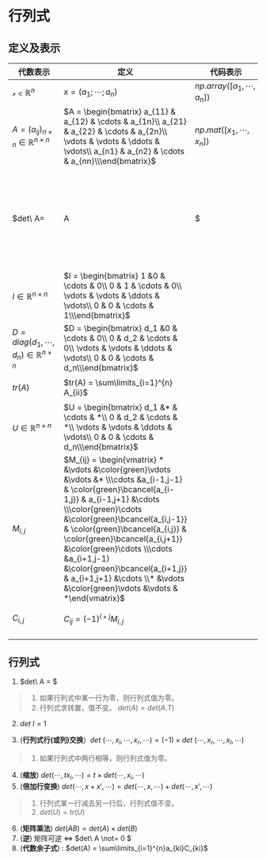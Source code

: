 # 行列式

## 定义及表示



| 代数表示                                               | 定义                                                         | 代码表示                     | 备注                                                         |
| ------------------------------------------------------ | ------------------------------------------------------------ | ---------------------------- | ------------------------------------------------------------ |
| $\mathcal{x}\in \mathbb{R}^n$                          | $x = (a_1;\cdots;a_n)$                                       | $np.array([a_1,\cdots,a_n])$ | 列向量                                                       |
| ${A} = (a_{ij})_{n\times n}\in \mathbb{R}^{n\times n}$ | $A = \begin{bmatrix}    a_{11} & a_{12} & \cdots & a_{1n}\\    a_{21} & a_{22} & \cdots & a_{2n}\\    \vdots & \vdots & \ddots & \vdots\\   a_{n1} & a_{n2} & \cdots & a_{nn}\\\end{bmatrix}$ | $np.mat([x_1,\cdots,x_n])$   | 矩阵A                                                        |
| $det\ A=|A|$                                           | $det\ A = \begin{vmatrix}    a_{11} & a_{12} & \cdots & a_{1n}\\    a_{21} & a_{22} & \cdots & a_{2n}\\    \vdots & \vdots & \ddots & \vdots\\   a_{n1} & a_{n2} & \cdots & a_{nn}\\\end{vmatrix}$ | $np.linalg.det(A)$           | 矩阵A的行列式                                                |
| $I \in\mathbb{R}^{n\times n}$                          | $I = \begin{bmatrix}    1 &0 & \cdots & 0\\    0 & 1 & \cdots & 0\\    \vdots & \vdots & \ddots & \vdots\\   0 & 0 & \cdots & 1\\\end{bmatrix}$ |                              | 单位矩阵                                                     |
| $D = diag(d_1,\cdots,d_n)\in\mathbb{R}^{n\times n}$    | $D = \begin{bmatrix}    d_1 &0 & \cdots & 0\\    0 & d_2 & \cdots & 0\\    \vdots & \vdots & \ddots & \vdots\\   0 & 0 & \cdots & d_n\\\end{bmatrix}$ |                              | 对角矩阵                                                     |
| $tr(A)$                                                | $tr(A) = \sum\limits_{i=1}^{n} A_{ii}$                       |                              | 方阵A的迹：主对角线元素的和                                  |
| $U\in \mathbb{R}^{n\times n}$                          | $U = \begin{bmatrix}    d_1 &* & \cdots & *\\    0 & d_2 & \cdots & *\\    \vdots & \vdots & \ddots & \vdots\\   0 & 0 & \cdots & d_n\\\end{bmatrix}$ |                              | 上三角矩阵                                                   |
| $M_{i,j}$                                              | $M_{ij} = \begin{vmatrix} * &\vdots &\color{green}\vdots &\vdots &* \\\cdots &a_{i-1,j-1} & \color{green}\bcancel{a_{i-1,j}} & a_{i-1,j+1} &\cdots \\\color{green}\cdots &\color{green}\bcancel{a_{i,j-1}} & \color{green}\bcancel{a_{i,j}} & \color{green}\bcancel{a_{i,j+1}} &\color{green}\cdots \\\cdots &a_{i+1,j-1} &\color{green}\bcancel{a_{i+1,j}} & a_{i+1,j+1} &\cdots \\* &\vdots &\color{green}\vdots &\vdots & *\end{vmatrix}$ |                              | 行列式$det(A)$中$a_{i,j}$的余子式。<br />行列式删除第i行第j列后剩余的部分。 |
| $C_{i,j}$                                              | $C_{ij} = (-1)^{i+j}M_{i,j}$                                 |                              | 行列式$det(A)$中$a_{i,j}$的代数余子式。                      |
|                                                        |                                                              |                              |                                                              |
|                                                        |                                                              |                              |                                                              |











## 行列式

1. $det\ A = $

> 1. 如果行列式中某一行为零，则行列式值为零。
> 2. 行列式求转置，值不变。 $det(A) = det(A.T)$

2. $det\ I = 1$

3. (**行列式行(或列)交换**）$det\ (\cdots,x_l,\cdots,x_r,\cdots) = (-1)\times det\ (\cdots,x_r,\cdots,x_l,\cdots)$

> 1. 如果行列式中两行相等，则行列式值为零。

4. (**缩放**) $det(\cdots,tx_i,\cdots) = t\times det(\cdots,x_i,\cdots)$
5. (**倍加行变换**) $det (\cdots,x+x',\cdots) = det (\cdots,x,\cdots)+det (\cdots,x',\cdots)$

> 1. 行列式某一行减去另一行后，行列式值不变。
> 2. $det(U) = tr(U)$

6. (**矩阵乘法**) $det(AB) = det(A)\times det(B)$
7. (**逆**) 矩阵可逆 $\iff$ $det\ A \not= 0 $
8. (**代数余子式**) : $det(A) = \sum\limits_{i=1}^{n}a_{ki}C_{ki}$
